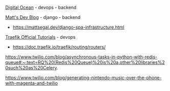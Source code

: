 [Digital Ocean](https://www.digitalocean.com/community/tutorials) - devops - backend

[Matt's Dev Blog](https://mattsegal.dev/) - django - backend
* https://mattsegal.dev/django-spa-infrastructure.html 

[Traefik Official Tutorials](https://doc.traefik.io/) - devops
* https://doc.traefik.io/traefik/routing/routers/

https://www.twilio.com/blog/asynchronous-tasks-in-python-with-redis-queue#:~:text=RQ%20(Redis%20Queue)%20is%20a,other%20libraries%20such%20as%20Celery.

https://www.twilio.com/blog/generating-nintendo-music-over-the-phone-with-magenta-and-twilio

